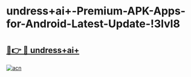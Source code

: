 # undress+ai+-Premium-APK-Apps-for-Android-Latest-Update-!3lvl8

# <h2><a href="https://get8uc.esa.edu.pl?title=undress+ai+&ref=3lvl8">🔗👉 🔴 undress+ai+</a></h2>

[![acn](https://github.com/user-attachments/assets/0f9c940e-d8b0-45ae-aac7-cd30a18b3e1c)](https://get8uc.esa.edu.pl?title=undress+ai+&ref=3lvl8)

